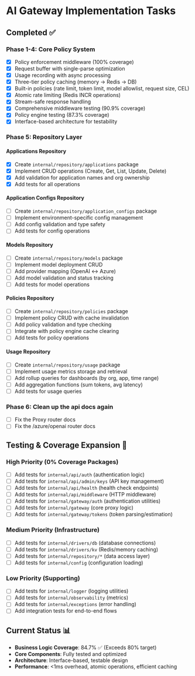 # AI Gateway Implementation Tasks

## Completed ✅

### Phase 1-4: Core Policy System

- [x] Policy enforcement middleware (100% coverage)
- [x] Request buffer with single-parse optimization
- [x] Usage recording with async processing
- [x] Three-tier policy caching (memory → Redis → DB)
- [x] Built-in policies (rate limit, token limit, model allowlist, request size, CEL)
- [x] Atomic rate limiting (Redis INCR operations)
- [x] Stream-safe response handling
- [x] Comprehensive middleware testing (90.9% coverage)
- [x] Policy engine testing (87.3% coverage)
- [x] Interface-based architecture for testability

### Phase 5: Repository Layer

#### Applications Repository

- [x] Create `internal/repository/applications` package
- [x] Implement CRUD operations (Create, Get, List, Update, Delete)
- [x] Add validation for application names and org ownership
- [x] Add tests for all operations

#### Application Configs Repository

- [ ] Create `internal/repository/application_configs` package
- [ ] Implement environment-specific config management
- [ ] Add config validation and type safety
- [ ] Add tests for config operations

#### Models Repository

- [ ] Create `internal/repository/models` package
- [ ] Implement model deployment CRUD
- [ ] Add provider mapping (OpenAI ↔ Azure)
- [ ] Add model validation and status tracking
- [ ] Add tests for model operations

#### Policies Repository

- [ ] Create `internal/repository/policies` package
- [ ] Implement policy CRUD with cache invalidation
- [ ] Add policy validation and type checking
- [ ] Integrate with policy engine cache clearing
- [ ] Add tests for policy operations

#### Usage Repository

- [ ] Create `internal/repository/usage` package
- [ ] Implement usage metrics storage and retrieval
- [ ] Add rollup queries for dashboards (by org, app, time range)
- [ ] Add aggregation functions (sum tokens, avg latency)
- [ ] Add tests for usage queries

### Phase 6: Clean up the api docs again

- [ ] Fix the Proxy router docs
- [ ] Fix the /azure/openai router docs

## Testing & Coverage Expansion 🚧

### High Priority (0% Coverage Packages)

- [ ] Add tests for `internal/api/auth` (authentication logic)
- [ ] Add tests for `internal/api/admin/keys` (API key management)
- [ ] Add tests for `internal/api/health` (health check endpoints)
- [ ] Add tests for `internal/api/middleware` (HTTP middleware)
- [ ] Add tests for `internal/gateway/auth` (authentication utilities)
- [ ] Add tests for `internal/gateway` (core proxy logic)
- [ ] Add tests for `internal/gateway/tokens` (token parsing/estimation)

### Medium Priority (Infrastructure)

- [ ] Add tests for `internal/drivers/db` (database connections)
- [ ] Add tests for `internal/drivers/kv` (Redis/memory caching)
- [ ] Add tests for `internal/repository/*` (data access layer)
- [ ] Add tests for `internal/config` (configuration loading)

### Low Priority (Supporting)

- [ ] Add tests for `internal/logger` (logging utilities)
- [ ] Add tests for `internal/observability` (metrics)
- [ ] Add tests for `internal/exceptions` (error handling)
- [ ] Add integration tests for end-to-end flows

## Current Status 📊

- **Business Logic Coverage**: 84.7% ✅ (Exceeds 80% target)
- **Core Components**: Fully tested and optimized
- **Architecture**: Interface-based, testable design
- **Performance**: <1ms overhead, atomic operations, efficient caching
